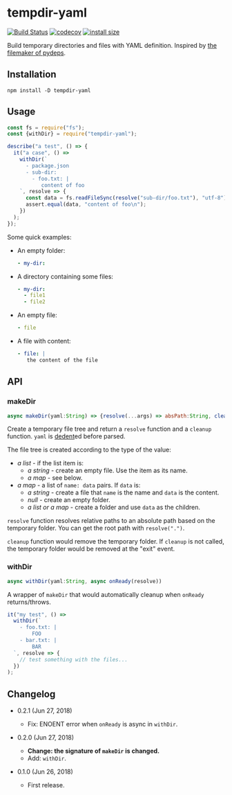 tempdir-yaml
============

[![Build Status](https://travis-ci.org/eight04/tempdir-yaml.svg?branch=master)](https://travis-ci.org/eight04/tempdir-yaml)
[![codecov](https://codecov.io/gh/eight04/tempdir-yaml/branch/master/graph/badge.svg)](https://codecov.io/gh/eight04/tempdir-yaml)
[![install size](https://packagephobia.now.sh/badge?p=tempdir-yaml)](https://packagephobia.now.sh/result?p=tempdir-yaml)

Build temporary directories and files with YAML definition. Inspired by [the filemaker of pydeps](https://github.com/thebjorn/pydeps/blob/83762459eed1d199af8ac580b2882189cbca1624/tests/filemaker.py).

Installation
------------
```
npm install -D tempdir-yaml
```

Usage
-----

```js
const fs = require("fs");
const {withDir} = require("tempdir-yaml");

describe("a test", () => {
  it("a case", () =>
    withDir(`
      - package.json
      - sub-dir:
        - foo.txt: |
           content of foo
    `, resolve => {
      const data = fs.readFileSync(resolve("sub-dir/foo.txt"), "utf-8");
      assert.equal(data, "content of foo\n");
    })
  );
});
```

Some quick examples:

* An empty folder:
  ```yaml
  - my-dir:
  ```
* A directory containing some files:
  ```yaml
  - my-dir:
    - file1
    - file2
  ```
* An empty file:
  ```yaml
  - file
  ```
* A file with content:
  ```yaml
  - file: |
     the content of the file
  ```

API
----

### makeDir

```js
async makeDir(yaml:String) => {resolve(...args) => absPath:String, cleanup()}
```

Create a temporary file tree and return a `resolve` function and a `cleanup` function. `yaml` is [dedent](https://www.npmjs.com/package/dedent)ed before parsed.

The file tree is created according to the type of the value:

* *a list* - if the list item is:
  - *a string* - create an empty file. Use the item as its name.
  - *a map* - see below.
* *a map* - a list of `name: data` pairs. If `data` is:
  - *a string* - create a file that `name` is the name and `data` is the content.
  - *null* - create an empty folder.
  - *a list or a map* - create a folder and use `data` as the children.
  
`resolve` function resolves relative paths to an absolute path based on the temporary folder. You can get the root path with `resolve(".")`.

`cleanup` function would remove the temporary folder. If `cleanup` is not called, the temporary folder would be removed at the "exit" event.

### withDir

```js
async withDir(yaml:String, async onReady(resolve))
```

A wrapper of `makeDir` that would automatically cleanup when `onReady` returns/throws.

```js
it("my test", () =>
  withDir(`
    - foo.txt: |
        FOO
    - bar.txt: |
        BAR
  `, resolve => {
    // test something with the files...
  })
);
```

Changelog
---------

* 0.2.1 (Jun 27, 2018)

  - Fix: ENOENT error when `onReady` is async in `withDir`.

* 0.2.0 (Jun 27, 2018)

  - **Change: the signature of `makeDir` is changed.**
  - Add: `withDir`.

* 0.1.0 (Jun 26, 2018)

  - First release.
